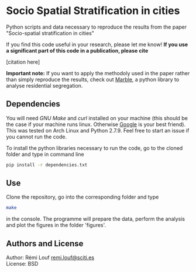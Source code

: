 # Socio Spatial Stratification in cities

Python scripts and data necessary to reproduce the results from the paper "Socio-spatial stratification in cities"

If you find this code useful in your research, please let me
know! **If you use a significant part of this code in a publication, please cite**

[citation here]

**Important note:** If you want to apply the methodoly used in the paper rather
than simply reproduce the results, check out
[Marble](https://github.com/scities/marble), a python library to analyse
residential segregation.

## Dependencies

You will need  *GNU Make* and *curl* installed on your machine (this should be
the case if your machine runs linux. Otherwise [Google](http://www.google.com)
is your best friend).  This was tested on Arch Linux and Python 2.7.9. Feel free
to start an issue if you cannot run the code.

To install the python libraries necessary to run the code, go to the cloned folder and type in command line

```bash
pip install -r dependencies.txt
```

## Use

Clone the repository, go into the corresponding folder and type 

```bash
make
```

in the console. The programme will prepare the data, perform the analysis and plot the figures in the folder 'figures'.

## Authors and License

Author: Rémi Louf <remi.louf@sciti.es>  
License: BSD
